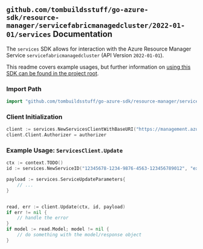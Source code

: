 
## `github.com/tombuildsstuff/go-azure-sdk/resource-manager/servicefabricmanagedcluster/2022-01-01/services` Documentation

The `services` SDK allows for interaction with the Azure Resource Manager Service `servicefabricmanagedcluster` (API Version `2022-01-01`).

This readme covers example usages, but further information on [using this SDK can be found in the project root](https://github.com/tombuildsstuff/go-azure-sdk/tree/main/docs).

### Import Path

```go
import "github.com/tombuildsstuff/go-azure-sdk/resource-manager/servicefabricmanagedcluster/2022-01-01/services"
```


### Client Initialization

```go
client := services.NewServicesClientWithBaseURI("https://management.azure.com")
client.Client.Authorizer = authorizer
```


### Example Usage: `ServicesClient.Update`

```go
ctx := context.TODO()
id := services.NewServiceID("12345678-1234-9876-4563-123456789012", "example-resource-group", "managedClusterValue", "applicationValue", "serviceValue")

payload := services.ServiceUpdateParameters{
	// ...
}


read, err := client.Update(ctx, id, payload)
if err != nil {
	// handle the error
}
if model := read.Model; model != nil {
	// do something with the model/response object
}
```
